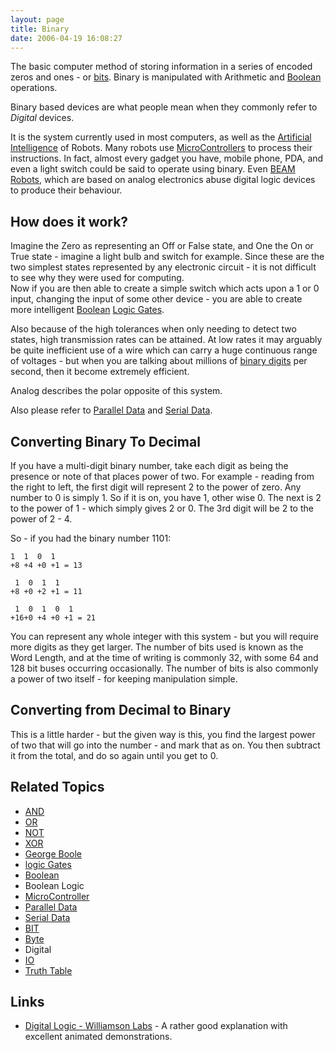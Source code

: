 ```yaml
---
layout: page
title: Binary
date: 2006-04-19 16:08:27
---
```

The basic computer method of storing information in a series of encoded zeros and ones - or [bits](/wiki/bit.html "Binary Digit"). Binary is manipulated with Arithmetic and [Boolean](/wiki/boolean.html "Boolean") operations.

Binary based devices are what people mean when they commonly refer to _Digital_ devices.

It is the system currently used in most computers, as well as the [Artificial Intelligence](/wiki/artificial_intelligence.html "Artificial Intelligence") of Robots. Many robots use [MicroControllers](/wiki/microcontroller.html "A programmable digital controller (or ") to process their instructions. In fact, almost every gadget you have, mobile phone, PDA, and even a light switch could be said to operate using binary. Even [BEAM Robots](/wiki/beam_robots.html "Biology, Electronics, Aesthetics and Mechanics"), which are based on analog electronics abuse digital logic devices to produce their behaviour.

## How does it work?

Imagine the Zero as representing an Off or False state, and One the On or True state - imagine a light bulb and switch for example. Since these are the two simplest states represented by any electronic circuit - it is not difficult to see why they were used for computing.<br>
Now if you are then able to create a simple switch which acts upon a 1 or 0 input, changing the input of some other device - you are able to create more intelligent [Boolean](/wiki/boolean.html "Boolean") [Logic Gates](/wiki/logic_gate.html "Devices designed to perform logical operations").

Also because of the high tolerances when only needing to detect two states, high transmission rates can be attained. At low rates it may arguably be quite inefficient use of a wire which can carry a huge continuous range of voltages - but when you are talking about millions of [binary digits](/wiki/bit.html "Binary Digit") per second, then it become extremely efficient.

Analog describes the polar opposite of this system.

Also please refer to [Parallel Data](/wiki/parallel_data_stream.html "Parallel Data Stream") and [Serial Data](/wiki/serial_data_stream.html "Serial Data Stream").

## Converting Binary To Decimal

If you have a multi-digit binary number, take each digit as being the presence or note of that places power of two. For example - reading from the right to left, the first digit will represent 2 to the power of zero. Any number to 0 is simply 1\. So if it is on, you have 1, other wise 0\. The next is 2 to the power of 1 - which simply gives 2 or 0\. The 3rd digit will be 2 to the power of 2 - 4.

So - if you had the binary number 1101:

```
1  1  0  1
+8 +4 +0 +1 = 13

 1  0  1  1
+8 +0 +2 +1 = 11

 1  0  1  0  1
+16+0 +4 +0 +1 = 21
```

You can represent any whole integer with this system - but you will require more digits as they get larger. The number of bits used is known as the Word Length, and at the time of writing is commonly 32, with some 64 and 128 bit buses occurring occasionally. The number of bits is also commonly a power of two itself - for keeping manipulation simple.

## Converting from Decimal to Binary

This is a little harder - but the given way is this, you find the largest power of two that will go into the number - and mark that as on. You then subtract it from the total, and do so again until you get to 0.

## Related Topics

- [AND](/wiki/and.html "AND")
- [OR](/wiki/or.html "OR")
- [NOT](/wiki/not.html "NOT")
- [XOR](/wiki/xor.html "XOR")
- [George Boole](/wiki/george_boole.html "The creator of Boolean Logic - the root of all our digital computing")
- [logic Gates](/wiki/logic_gate.html "Devices designed to perform logical operations")
- [Boolean](/wiki/boolean.html "Boolean")
- Boolean Logic
- [MicroController](/wiki/microcontroller.html "A programmable digital controller (or ")
- [Parallel Data](/wiki/parallel_data_stream.html "Parallel Data Stream")
- [Serial Data](/wiki/serial_data_stream.html "Serial Data Stream")
- [BIT](/wiki/bit.html "Binary Digit")
- [Byte](/wiki/byte.html "8 Bits")
- Digital
- [IO](/wiki/io.html "Input Output")
- [Truth Table](/wiki/truth_table.html "Truth Table")

## Links

- [Digital Logic - Williamson Labs](http://www.williamson-labs.com/480_logic.htm) - A rather good explanation with excellent animated demonstrations.
